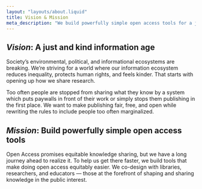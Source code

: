 ```yaml
---
layout: "layouts/about.liquid"
title: Vision & Mission
meta_description: "We build powerfully simple open access tools for a just and kind information age."
---
```


## *Vision*: A just and kind information age

Society’s environmental, political, and informational ecosystems are breaking. We’re striving for a world where our information ecosystem reduces inequality, protects human rights, and feels kinder. That starts with opening up how we share research.

Too often people are stopped from sharing what they know by a system which puts paywalls in front of their work or simply stops them publishing in the first place. We want to make publishing fair, free, and open while rewriting the rules to include people too often marginalized.

## *Mission*: Build powerfully simple open access tools

Open Access promises equitable knowledge sharing, but we have a long journey ahead to realize it. To help us get there faster, we build tools that make doing open access equitably easier. We co-design with libraries, researchers, and educators — those at the forefront of shaping and sharing knowledge in the public interest.
